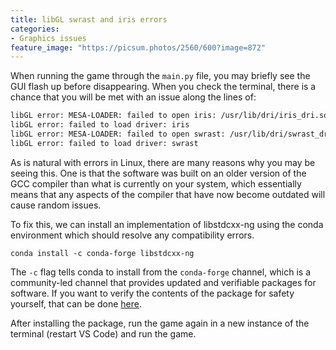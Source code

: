 ```yaml
---
title: libGL swrast and iris errors
categories:
- Graphics issues
feature_image: "https://picsum.photos/2560/600?image=872"
---
```


When running the game through the `main.py` file, you may briefly see the GUI flash up before disappearing. When you check the terminal, there is a chance that you will be met with an issue along the lines of:

```bash
libGL error: MESA-LOADER: failed to open iris: /usr/lib/dri/iris_dri.so: cannot open shared object file: No such file or directory (search paths /usr/lib/x86_64-linux-gnu/dri:\$${ORIGIN}/dri:/usr/lib/dri)
libGL error: failed to load driver: iris
libGL error: MESA-LOADER: failed to open swrast: /usr/lib/dri/swrast_dri.so: cannot open shared object file: No such file or directory (search paths /usr/lib/x86_64-linux-gnu/dri:\$${ORIGIN}/dri:/usr/lib/dri)
libGL error: failed to load driver: swrast
```

As is natural with errors in Linux, there are many reasons why you may be seeing this. One is that the software was built on an older version of the GCC compiler than what is currently on your system, which essentially means that any aspects of the compiler that have now become outdated will cause random issues.

To fix this, we can install an implementation of libstdcxx-ng using the conda environment which should resolve any compatibility errors.

`conda install -c conda-forge libstdcxx-ng`

The `-c` flag tells conda to install from the `conda-forge` channel, which is a community-led channel that provides updated and verifiable packages for software. If you want to verify the contents of the package for safety yourself, that can be done [here](https://anaconda.org/conda-forge/libstdcxx-ng).

After installing the package, run the game again in a new instance of the terminal (restart VS Code) and run the game.